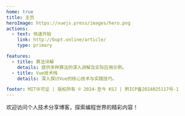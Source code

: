```yaml
---
home: true
title: 主页
heroImage: https://vuejs.press/images/hero.png
actions:
  - text: 快速开始
    link: http://bupt.online/article/
    type: primary

features:
  - title: 算法详解
    details: 提供多种算法的深入讲解及实际应用示例。
  - title: Vue技术栈
    details: 深入探讨Vue的核心技术与实践技巧。

footer: MIT许可证 | 版权所有 © 2024-至今 KSJ | 黔ICP备2024025117号-1
---
```


欢迎访问个人技术分享博客，探索编程世界的精彩内容！
